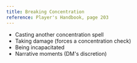 ```yaml
---
title: Breaking Concentration
reference: Player's Handbook, page 203
---
```


- Casting another concentration spell
- Taking damage (forces a concentration check)
- Being incapacitated
- Narrative moments (DM's discretion)
